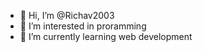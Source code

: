 - 👋 Hi, I’m @Richav2003
- 👀 I’m interested in proramming
- 🌱 I’m currently learning web development
